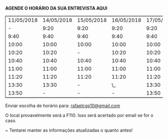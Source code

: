 **AGENDE O HORÁRIO DA SUA ENTREVISTA AQUI**

<table border="2" cellspacing="0" cellpadding="6" rules="groups" frame="hsides">


<colgroup>
<col  class="org-right" />

<col  class="org-right" />

<col  class="org-right" />

<col  class="org-right" />

<col  class="org-right" />

<col  class="org-right" />
</colgroup>
<tbody>
<tr>
<td class="org-right">11/05/2018</td>
<td class="org-right">14/05/2018</td>
<td class="org-right">15/05/2018</td>
<td class="org-right">16/05/2018</td>
<td class="org-right">17/05/2018</td>
<td class="org-right">18/05/2018</td>
</tr>


<tr>
<td class="org-right">-</td>
<td class="org-right">9:20</td>
<td class="org-right">9:20</td>
<td class="org-right">9:20</td>
<td class="org-right">9:20</td>
<td class="org-right">9:20</td>
</tr>


<tr>
<td class="org-right">9:40</td>
<td class="org-right">9:40</td>
<td class="org-right">9:40</td>
<td class="org-right">9:40</td>
<td class="org-right">9:40</td>
<td class="org-right">9:40</td>
</tr>


<tr>
<td class="org-right">10:00</td>
<td class="org-right">10:00</td>
<td class="org-right">10:00</td>
<td class="org-right">10:00</td>
<td class="org-right">10:00</td>
<td class="org-right">10:00</td>
</tr>


<tr>
<td class="org-right">10:20</td>
<td class="org-right">10:20</td>
<td class="org-right">-</td>
<td class="org-right">10:20</td>
<td class="org-right">10:20</td>
<td class="org-right">10:20</td>
</tr>


<tr>
<td class="org-right">10:40</td>
<td class="org-right">10:40</td>
<td class="org-right">10:40</td>
<td class="org-right">10:40</td>
<td class="org-right">10:40</td>
<td class="org-right">10:40</td>
</tr>


<tr>
<td class="org-right">11:00</td>
<td class="org-right">11:00</td>
<td class="org-right">11:00</td>
<td class="org-right">11:00</td>
<td class="org-right">11:00</td>
<td class="org-right">11:00</td>
</tr>


<tr>
<td class="org-right">11:20</td>
<td class="org-right">11:20</td>
<td class="org-right">11:20</td>
<td class="org-right">11:20</td>
<td class="org-right">11:20</td>
<td class="org-right">11:20</td>
</tr>


<tr>
<td class="org-right">13:30</td>
<td class="org-right">13:30</td>
<td class="org-right">-</td>
<td class="org-right">\_</td>
<td class="org-right">13:30</td>
<td class="org-right">-</td>
</tr>


<tr>
<td class="org-right">13:50</td>
<td class="org-right">-</td>
<td class="org-right">-</td>
<td class="org-right">-</td>
<td class="org-right">13:50</td>
<td class="org-right">13:50</td>
</tr>
</tbody>
</table>

Enviar escolha de horário para: rafaelcgs10@gmail.com

O local provavelmente será a F110. Isso será acertado por email se for o caso.

~ Tentarei manter as informações atualizadas o quanto antes!

